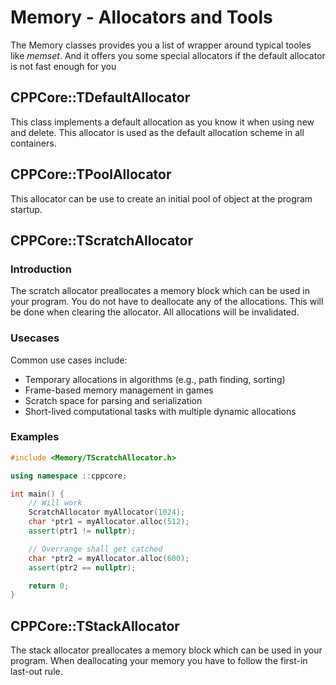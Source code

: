 # Memory - Allocators and Tools
The Memory classes provides you a list of wrapper around typical tooles like *memset*. And it offers you some special allocators if the default allocator is not fast enough for you

## CPPCore::TDefaultAllocator
This class implements a default allocation as you know it when using new and delete. This allocator is used as the default 
allocation scheme in all containers.

## CPPCore::TPoolAllocator
This allocator can be use to create an initial pool of object at the program startup. 

## CPPCore::TScratchAllocator
### Introduction
The scratch allocator preallocates a memory block which can be used in your program. You do not have to deallocate any of the allocations. 
This will be done when clearing the allocator. All allocations will be invalidated.

### Usecases
Common use cases include:
- Temporary allocations in algorithms (e.g., path finding, sorting)
- Frame-based memory management in games
- Scratch space for parsing and serialization
- Short-lived computational tasks with multiple dynamic allocations

### Examples
```cpp
#include <Memory/TScratchAllocator.h>

using namespace ::cppcore;

int main() {
    // Will work
    ScratchAllocator myAllocator(1024);
    char *ptr1 = myAllocator.alloc(512);
    assert(ptr1 != nullptr);

    // Overrange shall get catched
    char *ptr2 = myAllocator.alloc(600);
    assert(ptr2 == nullptr);

    return 0;
}
```

## CPPCore::TStackAllocator
The stack allocator preallocates a memory block which can be used in your program. When deallocating your memory you have to follow the first-in last-out rule.
